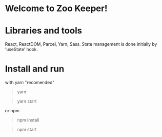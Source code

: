 # Welcome to Zoo Keeper!

# Libraries and tools
React, ReactDOM, Parcel, Yarn, Sass. 
State management is done initially by 'useState' hook.
# Install and run
with yarn "recomended"
>yarn

>yarn start

or npm
>npm install

>npm start